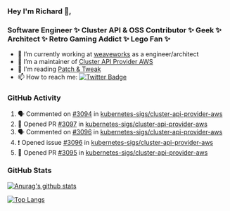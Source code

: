### Hey I'm Richard 👋, 

<h3 align="left">Software Engineer ✨ Cluster API & OSS Contributor ✨ Geek ✨ Architect ✨ Retro Gaming Addict ✨ Lego Fan ✨</h3>

- 🔭 I’m currently working at [weaveworks](https://github.com/weaveworks) as a engineer/architect
- 👯 I’m a maintainer of [Cluster API Provider AWS](https://github.com/kubernetes-sigs/cluster-api-provider-aws)
- 💬 I'm reading [Patch & Tweak](https://bjooks.com/products/patch-tweak-exploring-modular-synthesis)
- 📫 How to reach me: [![Twitter Badge](https://img.shields.io/badge/-@fruit_case-00acee?style=flat&logo=Twitter&logoColor=white)](https://twitter.com/intent/follow?screen_name=fruit_case "Follow on Twitter")

### GitHub Activity 

<!--START_SECTION:activity-->
1. 🗣 Commented on [#3094](https://github.com/kubernetes-sigs/cluster-api-provider-aws/issues/3094) in [kubernetes-sigs/cluster-api-provider-aws](https://github.com/kubernetes-sigs/cluster-api-provider-aws)
2. 💪 Opened PR [#3097](https://github.com/kubernetes-sigs/cluster-api-provider-aws/pull/3097) in [kubernetes-sigs/cluster-api-provider-aws](https://github.com/kubernetes-sigs/cluster-api-provider-aws)
3. 🗣 Commented on [#3096](https://github.com/kubernetes-sigs/cluster-api-provider-aws/issues/3096) in [kubernetes-sigs/cluster-api-provider-aws](https://github.com/kubernetes-sigs/cluster-api-provider-aws)
4. ❗️ Opened issue [#3096](https://github.com/kubernetes-sigs/cluster-api-provider-aws/issues/3096) in [kubernetes-sigs/cluster-api-provider-aws](https://github.com/kubernetes-sigs/cluster-api-provider-aws)
5. 💪 Opened PR [#3095](https://github.com/kubernetes-sigs/cluster-api-provider-aws/pull/3095) in [kubernetes-sigs/cluster-api-provider-aws](https://github.com/kubernetes-sigs/cluster-api-provider-aws)
<!--END_SECTION:activity-->

### GitHub Stats

[![Anurag's github stats](https://github-readme-stats.vercel.app/api?username=richardcase&count_private=true&show_icons=true)](https://github.com/anuraghazra/github-readme-stats)

[![Top Langs](https://github-readme-stats.vercel.app/api/top-langs/?username=richardcase&hide=html&layout=compact)](https://github.com/anuraghazra/github-readme-stats)
